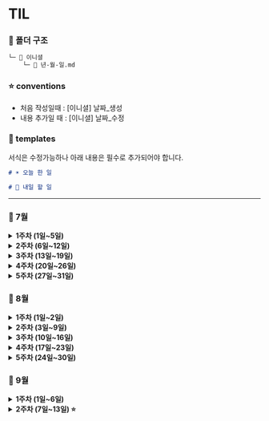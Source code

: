 # TIL

### 📂 폴더 구조
```bash
└─ 📁 이니셜
    └─ 📄 년-월-일.md
```

### ⭐ conventions
- 처음 작성일때 : [이니셜] 날짜_생성
- 내용 추가일 때 : [이니셜] 날짜_수정

### 📜 templates
서식은 수정가능하나 아래 내용은 필수로 추가되어야 합니다.

```md
# ☀️ 오늘 한 일

# 🚩 내일 할 일
```

----

### 📅 7월

<details>
  <summary><b>1주차 (1일~5일)</b></summary>

| 날짜 | 민선 | 시원 | 기종 | 석희 | 성민 | 민수 |
|-------------|:---:|:---:|:---:|:---:|:---:|:---:|
| **2일 (수)** | [📄](https://github.com/BE14-Early-Bird/TIL/blob/main/JMS/2025-07-02.md) | [📄](https://github.com/BE14-Early-Bird/TIL/blob/main/JSW/2025-07-02.md) | [📄](https://github.com/BE14-Early-Bird/TIL/blob/main/KKJ/2025-07-02.md) | [📄](https://github.com/BE14-Early-Bird/TIL/blob/main/KSH/2025-07-02.md) | [📄](https://github.com/BE14-Early-Bird/TIL/blob/main/KSM/2025-07-02.md) |     |
| **3일 (목)** | [📄](https://github.com/BE14-Early-Bird/TIL/blob/main/JMS/2025-07-03.md) | [📄](https://github.com/BE14-Early-Bird/TIL/blob/main/JSW/2025-07-03.md) | [📄](https://github.com/BE14-Early-Bird/TIL/blob/main/KKJ/2025-07-03.md) | [📄](https://github.com/BE14-Early-Bird/TIL/blob/main/KSH/2025-07-03.md) | [📄](https://github.com/BE14-Early-Bird/TIL/blob/main/KSM/2025-07-03.md) | [📄](https://github.com/BE14-Early-Bird/TIL/blob/main/MSK/2025-07-03.md) |
| **4일 (금)** | [📄](https://github.com/BE14-Early-Bird/TIL/blob/main/JMS/2025-07-04.md) | [📄](https://github.com/BE14-Early-Bird/TIL/blob/main/JSW/2025-07-04.md) | [📄](https://github.com/BE14-Early-Bird/TIL/blob/main/KKJ/2025-07-04.md) | [📄](https://github.com/BE14-Early-Bird/TIL/blob/main/KSH/2025-07-04.md) | [📄](https://github.com/BE14-Early-Bird/TIL/blob/main/KSM/2025-07-04.md) | [📄](https://github.com/BE14-Early-Bird/TIL/blob/main/MSK/2025-07-04.md) |
| **5일 (토)** |     |     | [📄](https://github.com/BE14-Early-Bird/TIL/blob/main/KKJ/2025-07-05.md) |     |     |     |

</details>

<details>
  <summary><b>2주차 (6일~12일)</b></summary>

| 날짜 | 민선 | 시원 | 기종 | 석희 | 성민 | 민수 |
|-------------|:---:|:---:|:---:|:---:|:---:|:---:|
| **6일 (일)** |     |     | [📄](https://github.com/BE14-Early-Bird/TIL/blob/main/KKJ/2025-07-06.md) | [📄](https://github.com/BE14-Early-Bird/TIL/blob/main/KSH/2025-07-06.md) |     |     |
| **7일 (월)** | [📄](https://github.com/BE14-Early-Bird/TIL/blob/main/JMS/2025-07-07.md) | [📄](https://github.com/BE14-Early-Bird/TIL/blob/main/JSW/2025-07-07.md) | [📄](https://github.com/BE14-Early-Bird/TIL/blob/main/KKJ/2025-07-07.md) | [📄](https://github.com/BE14-Early-Bird/TIL/blob/main/KSH/2025-07-07.md) | [📄](https://github.com/BE14-Early-Bird/TIL/blob/main/KSM/2025-07-07.md) | [📄](https://github.com/BE14-Early-Bird/TIL/blob/main/MSK/2025-07-07.md) |
| **8일 (화)** | [📄](https://github.com/BE14-Early-Bird/TIL/blob/main/JMS/2025-07-08.md) | [📄](https://github.com/BE14-Early-Bird/TIL/blob/main/JSW/2025-07-08.md) | [📄](https://github.com/BE14-Early-Bird/TIL/blob/main/KKJ/2025-07-08.md) | [📄](https://github.com/BE14-Early-Bird/TIL/blob/main/KSH/2025-07-08.md) | [📄](https://github.com/BE14-Early-Bird/TIL/blob/main/KSM/2025-07-08.md) | [📄](https://github.com/BE14-Early-Bird/TIL/blob/main/MSK/2025-07-08.md) |
| **9일 (수)** | [📄](https://github.com/BE14-Early-Bird/TIL/blob/main/JMS/2025-07-09.md) | [📄](https://github.com/BE14-Early-Bird/TIL/blob/main/JSW/2025-07-09.md) | [📄](https://github.com/BE14-Early-Bird/TIL/blob/main/KKJ/2025-07-09.md) | [📄](https://github.com/BE14-Early-Bird/TIL/blob/main/KSH/2025-07-09.md) | [📄](https://github.com/BE14-Early-Bird/TIL/blob/main/KSM/2025-07-09.md) | [📄](https://github.com/BE14-Early-Bird/TIL/blob/main/MSK/2025-07-09.md) |
| **10일 (목)** | [📄](https://github.com/BE14-Early-Bird/TIL/blob/main/JMS/2025-07-10.md) | [📄](https://github.com/BE14-Early-Bird/TIL/blob/main/JSW/2025-07-10.md) | [📄](https://github.com/BE14-Early-Bird/TIL/blob/main/KKJ/2025-07-10.md) | [📄](https://github.com/BE14-Early-Bird/TIL/blob/main/KSH/2025-07-10.md) | [📄](https://github.com/BE14-Early-Bird/TIL/blob/main/KSM/2025-07-10.md) | [📄](https://github.com/BE14-Early-Bird/TIL/blob/main/MSK/2025-07-10.md) |
| **11일 (금)** | [📄](https://github.com/BE14-Early-Bird/TIL/blob/main/JMS/2025-07-11.md) | [📄](https://github.com/BE14-Early-Bird/TIL/blob/main/JSW/2025-07-11.md) | [📄](https://github.com/BE14-Early-Bird/TIL/blob/main/KKJ/2025-07-11.md) | [📄](https://github.com/BE14-Early-Bird/TIL/blob/main/KSH/2025-07-11.md) |     | [📄](https://github.com/BE14-Early-Bird/TIL/blob/main/MSK/2025-07-11.md) |
| **12일 (토)** |     |     | [📄](https://github.com/BE14-Early-Bird/TIL/blob/main/KKJ/2025-07-12.md) | [📄](https://github.com/BE14-Early-Bird/TIL/blob/main/KSH/2025-07-12.md) | [📄](https://github.com/BE14-Early-Bird/TIL/blob/main/KSM/2025-07-12.md) |     |

</details>

<details>
  <summary><b>3주차 (13일~19일)</b></summary>

| 날짜 | 민선 | 시원 | 기종 | 석희 | 성민 | 민수 |
|-------------|:---:|:---:|:---:|:---:|:---:|:---:|
| **13일 (일)** |     |     | [📄](https://github.com/BE14-Early-Bird/TIL/blob/main/KKJ/2025-07-13.md) | [📄](https://github.com/BE14-Early-Bird/TIL/blob/main/KSH/2025-07-13.md) |     | [📄](https://github.com/BE14-Early-Bird/TIL/blob/main/MSK/2025-07-13.md) |
| **14일 (월)** | [📄](https://github.com/BE14-Early-Bird/TIL/blob/main/JMS/2025-07-14.md) | [📄](https://github.com/BE14-Early-Bird/TIL/blob/main/JSW/2025-07-14.md) | [📄](https://github.com/BE14-Early-Bird/TIL/blob/main/KKJ/2025-07-14.md) | [📄](https://github.com/BE14-Early-Bird/TIL/blob/main/KSH/2025-07-14.md) | [📄](https://github.com/BE14-Early-Bird/TIL/blob/main/KSM/2025-07-14.md) |     |
| **15일 (화)** | [📄](https://github.com/BE14-Early-Bird/TIL/blob/main/JMS/2025-07-15.md) | [📄](https://github.com/BE14-Early-Bird/TIL/blob/main/JSW/2025-07-15.md) | [📄](https://github.com/BE14-Early-Bird/TIL/blob/main/KKJ/2025-07-15.md) | [📄](https://github.com/BE14-Early-Bird/TIL/blob/main/KSH/2025-07-15.md) | [📄](https://github.com/BE14-Early-Bird/TIL/blob/main/KSM/2025-07-15.md) | [📄](https://github.com/BE14-Early-Bird/TIL/blob/main/MSK/2025-07-15.md) |
| **16일 (수)** | [📄](https://github.com/BE14-Early-Bird/TIL/blob/main/JMS/2025-07-16.md) | [📄](https://github.com/BE14-Early-Bird/TIL/blob/main/JSW/2025-07-16.md) | [📄](https://github.com/BE14-Early-Bird/TIL/blob/main/KKJ/2025-07-16.md) | [📄](https://github.com/BE14-Early-Bird/TIL/blob/main/KSH/2025-07-16.md) | [📄](https://github.com/BE14-Early-Bird/TIL/blob/main/KSM/2025-07-16.md) | [📄](https://github.com/BE14-Early-Bird/TIL/blob/main/MSK/2025-07-16.md) |
| **17일 (목)** | [📄](https://github.com/BE14-Early-Bird/TIL/blob/main/JMS/2025-07-17.md) | [📄](https://github.com/BE14-Early-Bird/TIL/blob/main/JSW/2025-07-17.md) | [📄](https://github.com/BE14-Early-Bird/TIL/blob/main/KKJ/2025-07-17.md) | [📄](https://github.com/BE14-Early-Bird/TIL/blob/main/KSH/2025-07-17.md) | [📄](https://github.com/BE14-Early-Bird/TIL/blob/main/KSM/2025-07-17.md) | [📄](https://github.com/BE14-Early-Bird/TIL/blob/main/MSK/2025-07-17.md) |
| **18일 (금)** | [📄](https://github.com/BE14-Early-Bird/TIL/blob/main/JMS/2025-07-18.md) | [📄](https://github.com/BE14-Early-Bird/TIL/blob/main/JSW/2025-07-18.md) | [📄](https://github.com/BE14-Early-Bird/TIL/blob/main/KKJ/2025-07-18.md) | [📄](https://github.com/BE14-Early-Bird/TIL/blob/main/KSH/2025-07-18.md) | [📄](https://github.com/BE14-Early-Bird/TIL/blob/main/KSM/2025-07-18.md) | [📄](https://github.com/BE14-Early-Bird/TIL/blob/main/MSK/2025-07-18.md) |
| **19일 (토)** | [📄](https://github.com/BE14-Early-Bird/TIL/blob/main/JMS/2025-07-19.md) |     |     |     |     |     |

</details>

<details>
  <summary><b>4주차 (20일~26일)</b></summary>

| 날짜 | 민선 | 시원 | 기종 | 석희 | 성민 | 민수 |
|-------------|:---:|:---:|:---:|:---:|:---:|:---:|
| **21일 (월)** | [📄](https://github.com/BE14-Early-Bird/TIL/blob/main/JMS/2025-07-21.md) |     |     | [📄](https://github.com/BE14-Early-Bird/TIL/blob/main/KSH/2025-07-21.md) | [📄](https://github.com/BE14-Early-Bird/TIL/blob/main/KSM/2025-07-21.md) |     |
| **22일 (화)** | [📄](https://github.com/BE14-Early-Bird/TIL/blob/main/JMS/2025-07-22.md) |     | [📄](https://github.com/BE14-Early-Bird/TIL/blob/main/KKJ/2025-07-22.md) | [📄](https://github.com/BE14-Early-Bird/TIL/blob/main/KSH/2025-07-22.md) | [📄](https://github.com/BE14-Early-Bird/TIL/blob/main/KSM/2025-07-22.md) |     |
| **23일 (수)** | [📄](https://github.com/BE14-Early-Bird/TIL/blob/main/JMS/2025-07-23.md) |     | [📄](https://github.com/BE14-Early-Bird/TIL/blob/main/KKJ/2025-07-23.md) | [📄](https://github.com/BE14-Early-Bird/TIL/blob/main/KSH/2025-07-23.md) | [📄](https://github.com/BE14-Early-Bird/TIL/blob/main/KSM/2025-07-23.md) |     |
| **24일 (목)** |     |     | [📄](https://github.com/BE14-Early-Bird/TIL/blob/main/KKJ/2025-07-24.md) | [📄](https://github.com/BE14-Early-Bird/TIL/blob/main/KSH/2025-07-24.md) | [📄](https://github.com/BE14-Early-Bird/TIL/blob/main/KSM/2025-07-24.md) |     |
| **25일 (금)** | [📄](https://github.com/BE14-Early-Bird/TIL/blob/main/JMS/2025-07-25.md) |     | [📄](https://github.com/BE14-Early-Bird/TIL/blob/main/KKJ/2025-07-25.md) | [📄](https://github.com/BE14-Early-Bird/TIL/blob/main/KSH/2025-07-25.md) | [📄](https://github.com/BE14-Early-Bird/TIL/blob/main/KSM/2025-07-25.md) | [📄](https://github.com/BE14-Early-Bird/TIL/blob/main/MSK/2025-07-25.md) |

</details>

<details>
  <summary><b>5주차 (27일~31일)</b></summary>

| 날짜 | 민선 | 시원 | 기종 | 석희 | 성민 | 민수 |
|-------------|:---:|:---:|:---:|:---:|:---:|:---:|
| **28일 (월)** |     | [📄](https://github.com/BE14-Early-Bird/TIL/blob/main/JSW/2025-07-28.md) | [📄](https://github.com/BE14-Early-Bird/TIL/blob/main/KKJ/2025-07-28.md) |     | [📄](https://github.com/BE14-Early-Bird/TIL/blob/main/KSM/2025-07-28.md) |     |
| **29일 (화)** | [📄](https://github.com/BE14-Early-Bird/TIL/blob/main/JMS/2025-07-29.md) | [📄](https://github.com/BE14-Early-Bird/TIL/blob/main/JSW/2025-07-29.md) | [📄](https://github.com/BE14-Early-Bird/TIL/blob/main/KKJ/2025-07-29.md) | [📄](https://github.com/BE14-Early-Bird/TIL/blob/main/KSH/2025-07-29.md) | [📄](https://github.com/BE14-Early-Bird/TIL/blob/main/KSM/2025-07-29.md) |     |
| **30일 (수)** |     | [📄](https://github.com/BE14-Early-Bird/TIL/blob/main/JSW/2025-07-30.md) | [📄](https://github.com/BE14-Early-Bird/TIL/blob/main/KKJ/2025-07-30.md) | [📄](https://github.com/BE14-Early-Bird/TIL/blob/main/KSH/2025-07-30.md) | [📄](https://github.com/BE14-Early-Bird/TIL/blob/main/KSM/2025-07-30.md) |     |
| **31일 (목)** |     | [📄](https://github.com/BE14-Early-Bird/TIL/blob/main/JSW/2025-07-31.md) |     | [📄](https://github.com/BE14-Early-Bird/TIL/blob/main/KSH/2025-07-31.md) | [📄](https://github.com/BE14-Early-Bird/TIL/blob/main/KSM/2025-07-31.md) | [📄](https://github.com/BE14-Early-Bird/TIL/blob/main/MSK/2025-07-31.md) |

</details>

### 📅 8월

<details>
  <summary><b>1주차 (1일~2일)</b></summary>

| 날짜 | 민선 | 시원 | 기종 | 석희 | 성민 | 민수 |
|-------------|:---:|:---:|:---:|:---:|:---:|:---:|
| **1일 (금)** |     | [📄](https://github.com/BE14-Early-Bird/TIL/blob/main/JSW/2025-08-01.md) | [📄](https://github.com/BE14-Early-Bird/TIL/blob/main/KKJ/2025-08-01.md) | [📄](https://github.com/BE14-Early-Bird/TIL/blob/main/KSH/2025-08-01.md) | [📄](https://github.com/BE14-Early-Bird/TIL/blob/main/KSM/2025-08-01.md) | [📄](https://github.com/BE14-Early-Bird/TIL/blob/main/MSK/2025-08-01.md) |

</details>

<details>
  <summary><b>2주차 (3일~9일)</b></summary>

| 날짜 | 민선 | 시원 | 기종 | 석희 | 성민 | 민수 |
|-------------|:---:|:---:|:---:|:---:|:---:|:---:|
| **4일 (월)** | [📄](https://github.com/BE14-Early-Bird/TIL/blob/main/JMS/2025-08-04.md) | [📄](https://github.com/BE14-Early-Bird/TIL/blob/main/JSW/2025-08-04.md) | [📄](https://github.com/BE14-Early-Bird/TIL/blob/main/KKJ/2025-08-04.md) | [📄](https://github.com/BE14-Early-Bird/TIL/blob/main/KSH/2025-08-04.md) | [📄](https://github.com/BE14-Early-Bird/TIL/blob/main/KSM/2025-08-04.md) | [📄](https://github.com/BE14-Early-Bird/TIL/blob/main/MSK/2025-08-04.md) |
| **5일 (화)** | [📄](https://github.com/BE14-Early-Bird/TIL/blob/main/JMS/2025-08-05.md) | [📄](https://github.com/BE14-Early-Bird/TIL/blob/main/JSW/2025-08-05.md) | [📄](https://github.com/BE14-Early-Bird/TIL/blob/main/KKJ/2025-08-05.md) |     | [📄](https://github.com/BE14-Early-Bird/TIL/blob/main/KSM/2025-08-05.md) | [📄](https://github.com/BE14-Early-Bird/TIL/blob/main/MSK/2025-08-05.md) |
| **6일 (수)** | [📄](https://github.com/BE14-Early-Bird/TIL/blob/main/JMS/2025-08-06.md) | [📄](https://github.com/BE14-Early-Bird/TIL/blob/main/JSW/2025-08-06.md) | [📄](https://github.com/BE14-Early-Bird/TIL/blob/main/KKJ/2025-08-06.md) |     | [📄](https://github.com/BE14-Early-Bird/TIL/blob/main/KSM/2025-08-06.md) | [📄](https://github.com/BE14-Early-Bird/TIL/blob/main/MSK/2025-08-06.md) |
| **7일 (목)** | [📄](https://github.com/BE14-Early-Bird/TIL/blob/main/JMS/2025-08-07.md) | [📄](https://github.com/BE14-Early-Bird/TIL/blob/main/JSW/2025-08-07.md) | [📄](https://github.com/BE14-Early-Bird/TIL/blob/main/KKJ/2025-08-07.md) |     | [📄](https://github.com/BE14-Early-Bird/TIL/blob/main/KSM/2025-08-07.md) | [📄](https://github.com/BE14-Early-Bird/TIL/blob/main/MSK/2025-08-07.md) |
| **8일 (금)** | [📄](https://github.com/BE14-Early-Bird/TIL/blob/main/JMS/2025-08-08.md) |     | [📄](https://github.com/BE14-Early-Bird/TIL/blob/main/KKJ/2025-08-08.md) | [📄](https://github.com/BE14-Early-Bird/TIL/blob/main/KSH/2025-08-08.md) | [📄](https://github.com/BE14-Early-Bird/TIL/blob/main/KSM/2025-08-08.md) | [📄](https://github.com/BE14-Early-Bird/TIL/blob/main/MSK/2025-08-08.md) |

</details>

<details>
  <summary><b>3주차 (10일~16일)</b></summary>

| 날짜 | 민선 | 시원 | 기종 | 석희 | 성민 | 민수 |
|-------------|:---:|:---:|:---:|:---:|:---:|:---:|
| **11일 (월)** | [📄](https://github.com/BE14-Early-Bird/TIL/blob/main/JMS/2025-08-11.md) | [📄](https://github.com/BE14-Early-Bird/TIL/blob/main/JSW/2025-08-11.md) |     | [📄](https://github.com/BE14-Early-Bird/TIL/blob/main/KSH/2025-08-11.md) | [📄](https://github.com/BE14-Early-Bird/TIL/blob/main/KSM/2025-08-11.md) | [📄](https://github.com/BE14-Early-Bird/TIL/blob/main/MSK/2025-08-11.md) |
| **12일 (화)** | [📄](https://github.com/BE14-Early-Bird/TIL/blob/main/JMS/2025-08-12.md) |     | [📄](https://github.com/BE14-Early-Bird/TIL/blob/main/KKJ/2025-08-12.md) |     | [📄](https://github.com/BE14-Early-Bird/TIL/blob/main/KSM/2025-08-12.md) | [📄](https://github.com/BE14-Early-Bird/TIL/blob/main/MSK/2025-08-12.md) |
| **13일 (수)** |     | [📄](https://github.com/BE14-Early-Bird/TIL/blob/main/JSW/2025-08-13.md) | [📄](https://github.com/BE14-Early-Bird/TIL/blob/main/KKJ/2025-08-13.md) | [📄](https://github.com/BE14-Early-Bird/TIL/blob/main/KSH/2025-08-13.md) | [📄](https://github.com/BE14-Early-Bird/TIL/blob/main/KSM/2025-08-13.md) | [📄](https://github.com/BE14-Early-Bird/TIL/blob/main/MSK/2025-08-13.md) |
| **14일 (목)** |     | [📄](https://github.com/BE14-Early-Bird/TIL/blob/main/JSW/2025-08-14.md) | [📄](https://github.com/BE14-Early-Bird/TIL/blob/main/KKJ/2025-08-14.md) | [📄](https://github.com/BE14-Early-Bird/TIL/blob/main/KSH/2025-08-14.md) | [📄](https://github.com/BE14-Early-Bird/TIL/blob/main/KSM/2025-08-14.md) | [📄](https://github.com/BE14-Early-Bird/TIL/blob/main/MSK/2025-08-14.md) |

</details>

<details>
  <summary><b>4주차 (17일~23일)</b></summary>

| 날짜 | 민선 | 시원 | 기종 | 석희 | 성민 | 민수 |
|-------------|:---:|:---:|:---:|:---:|:---:|:---:|
| **18일 (월)** |     |     |     | [📄](https://github.com/BE14-Early-Bird/TIL/blob/main/KSH/2025-08-18.md) | [📄](https://github.com/BE14-Early-Bird/TIL/blob/main/KSM/2025-08-18.md) |     |
| **19일 (화)** |     |     |     | [📄](https://github.com/BE14-Early-Bird/TIL/blob/main/KSH/2025-08-19.md) | [📄](https://github.com/BE14-Early-Bird/TIL/blob/main/KSM/2025-08-19.md) | [📄](https://github.com/BE14-Early-Bird/TIL/blob/main/MSK/2025-08-19.md) |
| **20일 (수)** |     | [📄](https://github.com/BE14-Early-Bird/TIL/blob/main/JSW/2025-08-20.md) | [📄](https://github.com/BE14-Early-Bird/TIL/blob/main/KKJ/2025-08-20.md) |     | [📄](https://github.com/BE14-Early-Bird/TIL/blob/main/KSM/2025-08-20.md) | [📄](https://github.com/BE14-Early-Bird/TIL/blob/main/MSK/2025-08-20.md) |
| **21일 (목)** |     | [📄](https://github.com/BE14-Early-Bird/TIL/blob/main/JSW/2025-08-21.md) | [📄](https://github.com/BE14-Early-Bird/TIL/blob/main/KKJ/2025-08-21.md) | [📄](https://github.com/BE14-Early-Bird/TIL/blob/main/KSH/2025-08-21.md) | [📄](https://github.com/BE14-Early-Bird/TIL/blob/main/KSM/2025-08-21.md) | [📄](https://github.com/BE14-Early-Bird/TIL/blob/main/MSK/2025-08-21.md) |
| **22일 (금)** |     | [📄](https://github.com/BE14-Early-Bird/TIL/blob/main/JSW/2025-08-22.md) | [📄](https://github.com/BE14-Early-Bird/TIL/blob/main/KKJ/2025-08-22.md) |     | [📄](https://github.com/BE14-Early-Bird/TIL/blob/main/KSM/2025-08-22.md) |     |

</details>

<details>
  <summary><b>5주차 (24일~30일)</b></summary>

| 날짜 | 민선 | 시원 | 기종 | 석희 | 성민 | 민수 |
|-------------|:---:|:---:|:---:|:---:|:---:|:---:|
| **25일 (월)** |     | [📄](https://github.com/BE14-Early-Bird/TIL/blob/main/JSW/2025-08-25.md) |     |     | [📄](https://github.com/BE14-Early-Bird/TIL/blob/main/KSM/2025-08-25.md) |     |
| **26일 (화)** |     | [📄](https://github.com/BE14-Early-Bird/TIL/blob/main/JSW/2025-08-26.md) |     |     | [📄](https://github.com/BE14-Early-Bird/TIL/blob/main/KSM/2025-08-26.md) |     |
| **27일 (수)** |     | [📄](https://github.com/BE14-Early-Bird/TIL/blob/main/JSW/2025-08-27.md) |     |     | [📄](https://github.com/BE14-Early-Bird/TIL/blob/main/KSM/2025-08-27.md) |     |
| **28일 (목)** |     | [📄](https://github.com/BE14-Early-Bird/TIL/blob/main/JSW/2025-08-28.md) |     |     | [📄](https://github.com/BE14-Early-Bird/TIL/blob/main/KSM/2025-08-28.md) |     |
| **29일 (금)** |     |     |     |     | [📄](https://github.com/BE14-Early-Bird/TIL/blob/main/KSM/2025-08-29.md) |     |

</details>

### 📅 9월

<details>
  <summary><b>1주차 (1일~6일)</b></summary>

| 날짜 | 민선 | 시원 | 기종 | 석희 | 성민 | 민수 |
|-------------|:---:|:---:|:---:|:---:|:---:|:---:|
| **1일 (월)** |     | [📄](https://github.com/BE14-Early-Bird/TIL/blob/main/JSW/2025-09-01.md) |     |     | [📄](https://github.com/BE14-Early-Bird/TIL/blob/main/KSM/2025-09-01.md) |     |
| **2일 (화)** |     | [📄](https://github.com/BE14-Early-Bird/TIL/blob/main/JSW/2025-09-02.md) |     |     | [📄](https://github.com/BE14-Early-Bird/TIL/blob/main/KSM/2025-09-02.md) |     |
| **3일 (수)** |     | [📄](https://github.com/BE14-Early-Bird/TIL/blob/main/JSW/2025-09-03.md) |     |     | [📄](https://github.com/BE14-Early-Bird/TIL/blob/main/KSM/2025-09-03.md) |     |
| **4일 (목)** |     | [📄](https://github.com/BE14-Early-Bird/TIL/blob/main/JSW/2025-09-04.md) |     |     | [📄](https://github.com/BE14-Early-Bird/TIL/blob/main/KSM/2025-09-04.md) |     |
| **5일 (금)** |     |     |     |     | [📄](https://github.com/BE14-Early-Bird/TIL/blob/main/KSM/2025-09-05.md) |     |

</details>

<details>
  <summary><b>2주차 (7일~13일) ⭐</b></summary>

| 날짜 | 민선 | 시원 | 기종 | 석희 | 성민 | 민수 |
|-------------|:---:|:---:|:---:|:---:|:---:|:---:|
| **8일 (월)** |     |     |     |     | [📄](https://github.com/BE14-Early-Bird/TIL/blob/main/KSM/2025-09-08.md) |     |
| **9일 (화)** |     | [📄](https://github.com/BE14-Early-Bird/TIL/blob/main/JSW/2025-09-09.md) |     |     | [📄](https://github.com/BE14-Early-Bird/TIL/blob/main/KSM/2025-09-09.md) |     |
| **10일 (수)** |     | [📄](https://github.com/BE14-Early-Bird/TIL/blob/main/JSW/2025-09-10.md) |     |     | [📄](https://github.com/BE14-Early-Bird/TIL/blob/main/KSM/2025-09-10.md) |     |
| **11일 (목)** |     | [📄](https://github.com/BE14-Early-Bird/TIL/blob/main/JSW/2025-09-11.md) |     |     |     |     |
| **12일 (금)** |     |     |     |     | [📄](https://github.com/BE14-Early-Bird/TIL/blob/main/KSM/2025-09-12.md) |     |

</details>

